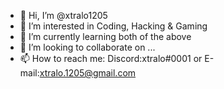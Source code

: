 - 👋 Hi, I’m @xtralo1205
- 👀 I’m interested in Coding, Hacking & Gaming
- 🌱 I’m currently learning both of the above
- 💞️ I’m looking to collaborate on ...
- 📫 How to reach me: Discord:xtralo#0001 or E-mail:xtralo.1205@gmail.com

<!---
xtralo1205/xtralo1205 is a ✨ special ✨ repository because its `README.md` (this file) appears on your GitHub profile.
You can click the Preview link to take a look at your changes.
--->
